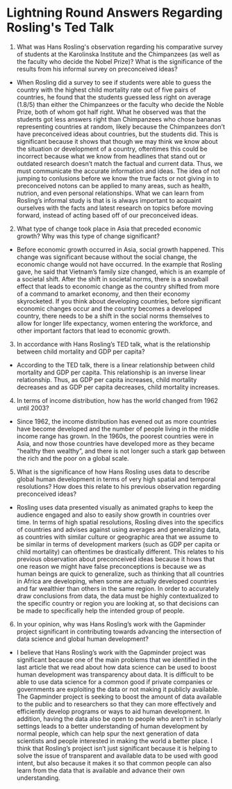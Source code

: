 # Lightning Round Answers Regarding Rosling's Ted Talk
1. What was Hans Rosling's observation regarding his comparative survey of students at the Karolinska Institute and the Chimpanzees (as well as the faculty who decide the Nobel Prize)? What is the significance of the results from his informal survey on preconceived ideas?
  - When Rosling did a survey to see if students were able to guess the country with the highest child mortality rate out of five pairs of countries, he found that the students guessed less right on average (1.8/5) than either the Chimpanzees or the faculty who decide the Noble Prize, both of whom got half right. What he observed was that the students got less answers right than Chimpanzees who chose bananas representing countries at random, likely because the Chimpanzees don’t have preconceived ideas about countries, but the students did. This is significant because it shows that though we may think we know about the situation or development of a country, oftentimes this could be incorrect because what we know from headlines that stand out or outdated research doesn’t match the factual and current data. Thus, we must communicate the accurate information and ideas. The idea of not jumping to conlusions before we know the true facts or not giving in to preconceived notons can be applied to many areas, such as health, nutrion, and even personal relationships. What we can learn from Rosling’s informal study is that is is always important to acquaint ourselves with the facts and latest research on topics before moving forward, instead of acting based off of our preconceived ideas.
2. What type of change took place in Asia that preceded economic growth? Why was this type of change significant?
  - Before economic growth occurred in Asia, social growth happened. This change was significant because without the social change, the economic change would not have occurred. In the example that Rosling gave, he said that Vietnam’s family size changed, which is an example of a societal shift. After the shift in societal norms, there is a snowball effect that leads to economic change as the country shifted from more of a command to amarket economy, and then their economy skyrocketed. If you think about developing countries, before significant economic changes occur and the country becomes a developed country, there needs to be a shift in the social norms themselves to allow for longer life expectancy, women entering the workforce, and other important factors that lead to economic growth.
3. In accordance with Hans Rosling’s TED talk, what is the relationship between child mortality and GDP per capita?
  - According to the TED talk, there is a linear relationship between child mortality and GDP per capita. This relationship is an inverse linear relationship. Thus, as GDP per capita increases, child mortality decreases and as GDP per capita decreases, child mortality increases.
4. In terms of income distribution, how has the world changed from 1962 until 2003?
  - Since 1962, the income distribution has evened out as more countries have become developed and the number of people living in the middle income range has grown. In the 1960s, the poorest countries were in Asia, and now those countries have developed more as they became “healthy then wealthy”, and there is not longer such a stark gap between the rich and the poor on a global scale. 
5. What is the significance of how Hans Rosling uses data to describe global human development in terms of very high spatial and temporal resolutions? How does this relate to his previous observation regarding preconceived ideas?
  - Rosling uses data presented visually as animated graphs to keep the audience engaged and also to easily show growth in countries over time. In terms of high spatial resolutions, Rosling dives into the specifics of countries and advises against using averages and generalizing data, as countries with similar culture or geographic area that we assume to be similar in terms of development markers (such as GDP per capita or child mortality) can oftentimes be drastically different. This relates to his previous observation about preconceived ideas because it hows that one reason we might have false preconceptions is because we as human beings are quick to generalize, such as thinking that all countries in Africa are developing, when some are actually developed countries and far wealthier than others in the same region. In order to accurately draw conclusions from data, the data must be highly contextualized to the specific country or region you are looking at, so that decisions can be made to specifically help the intended group of people.
6. In your opinion, why was Hans Rosling’s work with the Gapminder project significant in contributing towards advancing the intersection of data science and global human development?
  - I believe that Hans Rosling’s work with the Gapminder project was significant because one of the main problems that we identified in the last article that we read about how data science can be used to boost human development was transparency about data. It is difficult to be able to use data science for a common good if private companies or governments are exploiting the data or not making it publicly available. The Gapminder project is seeking to boost the amount of data available to the public and to researchers so that they can more effectively and efficiently develop programs or ways to aid human development. In addition, having the data also be open to people who aren’t in scholarly settings leads to a better understanding of human development by normal people, which can help spur the next generation of data scientists and people interested in making the world a better place. I think that Rosling’s project isn’t just significant because it is helping to solve the issue of transparent and available data to be used with good intent, but also because it makes it so that common people can also learn from the data that is available and advance their own understanding.
